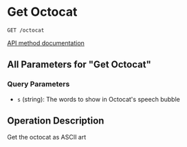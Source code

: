 # Get Octocat

`GET /octocat`

[API method documentation](https://docs.github.com/rest/meta/meta#get-octocat)

## All Parameters for "Get Octocat"

### Query Parameters

- `s` (string): The words to show in Octocat's speech bubble

## Operation Description

Get the octocat as ASCII art
